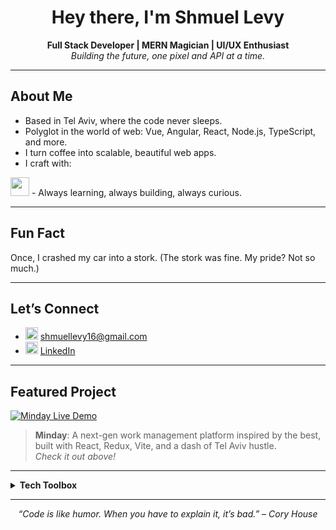 <!-- Profile README for Shmuel Levy -->

<h1 align="center">Hey there, I'm Shmuel Levy</h1>
<p align="center">
  <b>Full Stack Developer | MERN Magician | UI/UX Enthusiast</b><br>
  <i>Building the future, one pixel and API at a time.</i>
</p>

<hr/>

## About Me

-  Based in Tel Aviv, where the code never sleeps.
-  Polyglot in the world of web: Vue, Angular, React, Node.js, TypeScript, and more.
-  I turn coffee into scalable, beautiful web apps.
-  I craft with:
  <img src="https://skillicons.dev/icons?i=react,vue,angular,js,ts,html,css,scss,nodejs,mongodb,redux,vite,postman" height="30" />
-  Always learning, always building, always curious.

---

## Fun Fact

 Once, I crashed my car into a stork. (The stork was fine. My pride? Not so much.)

---

## Let’s Connect

- <img src="https://cdn.jsdelivr.net/gh/devicons/devicon/icons/google/google-original.svg" width="20"/> [shmuellevy16@gmail.com](mailto:shmuellevy16@gmail.com)
- <img src="https://cdn.jsdelivr.net/gh/devicons/devicon/icons/linkedin/linkedin-original.svg" width="20"/> [LinkedIn](https://www.linkedin.com/in/shmuel-levy-760171295/)

---

## Featured Project

<a href="https://minday.onrender.com/" target="_blank">
  <img src="https://img.shields.io/badge/Minday-Live%20Demo-blue?style=for-the-badge&logo=vercel" alt="Minday Live Demo"/>
</a>

> <b>Minday</b>: A next-gen work management platform inspired by the best, built with React, Redux, Vite, and a dash of Tel Aviv hustle.  
> <i>Check it out above!</i>

---

<details>
  <summary><b>Tech Toolbox</b></summary>
  <br>
  <img src="https://skillicons.dev/icons?i=react,vue,angular,js,ts,html,css,scss,nodejs,mongodb,redux,vite,postman,git,github" height="40" />
</details>

---

<p align="center">
  <i>“Code is like humor. When you have to explain it, it’s bad.” – Cory House</i>
</p>
